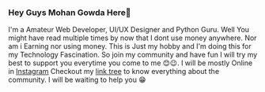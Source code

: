 ### Hey Guys Mohan Gowda Here👋

I'm a Amateur Web Developer, UI/UX Designer and Python Guru. Well You might have read multiple times by now that I dont use money anywhere. Nor am i Earning nor using money. This is Just my hobby and I'm doing this for my Technology Fascination. 
So join my community and have fun I will try my best to support you everytime you come to me 😊😉. 
I will be mostly Online in [Instagram](https://instagram.com/mohan.codes/) Checkout my [link tree](https://flow.page/mohangowda) to know everything about the community. 
I will be waiting to help you 😁
